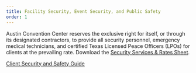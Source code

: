 ```yaml
---
title: Facility Security, Event Security, and Public Safety
order: 1
---
```


Austin Convention Center reserves the exclusive right for itself, or through its designated contractors, to provide all security personnel, emergency medical technicians, and certified Texas Licensed Peace Officers (LPOs) for clients at the prevailing rate. Download the [Security Services & Rates Sheet](https://assets.austinconventioncenter.com/2023/Security_Rate_Sheet_FY2023-24.pdf).

[Client Security and Safety Guide](https://assets.austinconventioncenter.com/2023/ACCD_Client_Resources___Safety_Plan_2022.pdf)
